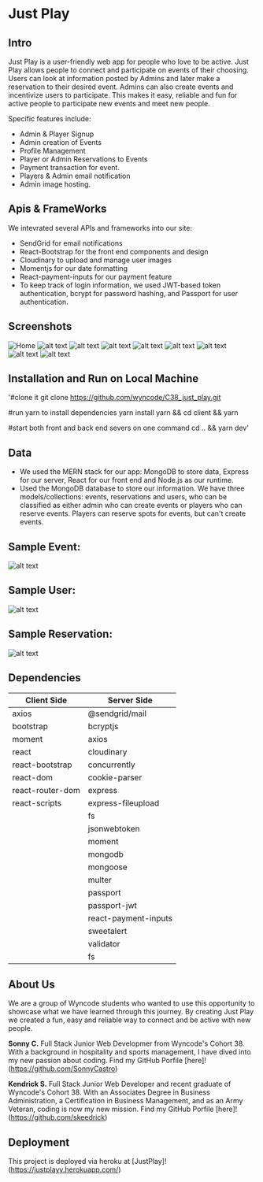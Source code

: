 # Just Play

## Intro

Just Play is a user-friendly web app for people who love to be active. Just Play allows people to connect and participate on events of their choosing. Users can look at information posted by Admins and later make a reservation to their desired event. Admins can also create events and incentivize users to participate. This makes it easy, reliable and fun for active people to participate new events and meet new people.

Specific features include: 

- Admin & Player Signup
- Admin creation of Events
- Profile Management 
- Player or Admin Reservations to Events
- Payment transaction for event.
- Players & Admin email notification 
- Admin image hosting.

## Apis & FrameWorks

We intevrated several APIs and frameworks into our site:

- SendGrid for email notifications
- React-Bootstrap for the front end components and design
- Cloudinary to upload and manage user images
- Momentjs for our date formatting
- React-payment-inputs for our payment feature
- To keep track of login information, we used JWT-based token authentication, bcrypt for password hashing, and Passport for user authentication.

## Screenshots

![Home]("./readme_assets/Home.png")
![alt text](Events.jpg)
![alt text](Create.jpg)
![alt text](Login.jpg)
![alt text](Reservation.jpg)
![alt text](Profile.jpg)
![alt text](Reset.jpg)
![alt text](Update.jpg)
![alt text](CreateU.jpg)

## Installation and Run on Local Machine 

'#clone it
git clone https://github.com/wyncode/C38_just_play.git

#run yarn to install dependencies
yarn install
yarn && cd client && yarn

#start both front and back end severs on one command
cd .. && yarn dev'

## Data
- We used the MERN stack for our app: MongoDB to store data, Express for our server, React for our front end and Node.js as our runtime.
- Used the MongoDB database to store our information. We have three models/collections: events, reservations and users, who can be classified as either admin who can create events or players who can reserve events. Players can reserve spots for events, but can't create events.

## Sample Event: 
![alt text](Eve.jpg)

## Sample User:
![alt text](User.jpg)

## Sample Reservation:
![alt text](Res.jpg)

## Dependencies
| Client Side | Server Side |
| --- | ----------- |
| axios | @sendgrid/mail |
| bootstrap | bcryptjs |
| moment | axios |
| react | cloudinary |
| react-bootstrap | concurrently |
| react-dom | cookie-parser |
| react-router-dom | express |
| react-scripts | express-fileupload |
|  | fs |
|  | jsonwebtoken |
|  | moment |
|  | mongodb |
|  | mongoose |
|  | multer |
|  | passport |
|  | passport-jwt |
|  | react-payment-inputs |
|  | sweetalert |
|  | validator |
|  | fs |

## About Us 
We are a group of Wyncode students who wanted to use this opportunity to showcase what we have learned through this journey. By creating Just Play we created a fun, easy and reliable way to connect and be active with new people.

**Sonny C.** Full Stack Junior Web Developmer from Wyncode's Cohort 38. With a background in hospitality and sports management, I have dived into my new passion about coding. Find my GitHub Porfile [here]!(https://github.com/SonnyCastro)  

**Kendrick S.** Full Stack Junior Web Developer and recent graduate of Wyncode's Cohort 38. With an Associates Degree in Business Administration, a Certification in Business Management, and as an Army Veteran, coding is now my new mission. Find my GitHub Porfile [here]!(https://github.com/skeedrick)

## Deployment 
This project is deployed via heroku at [JustPlay]!(https://justplayy.herokuapp.com/)
